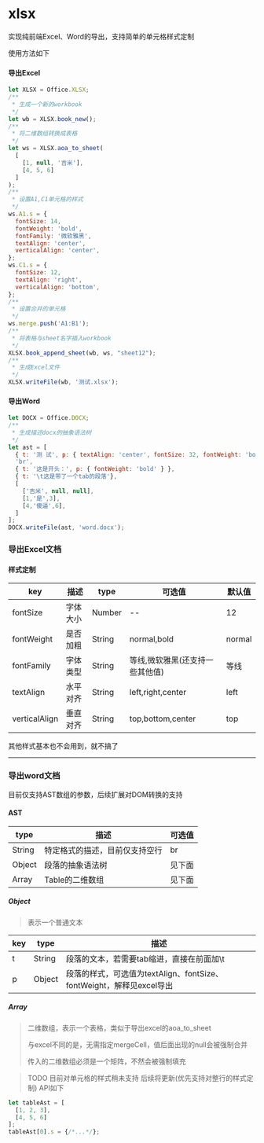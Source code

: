 # xlsx
实现纯前端Excel、Word的导出，支持简单的单元格样式定制

使用方法如下

#### 导出Excel
```js
let XLSX = Office.XLSX;
/**
 * 生成一个新的workbook
 */
let wb = XLSX.book_new();
/**
 * 将二维数组转换成表格
 */
let ws = XLSX.aoa_to_sheet(
  [
    [1, null, '吉米'],
    [4, 5, 6]
  ]
);
/**
 * 设置A1,C1单元格的样式
 */
ws.A1.s = {
  fontSize: 14,
  fontWeight: 'bold',
  fontFamily: '微软雅黑',
  textAlign: 'center',
  verticalAlign: 'center',
};
ws.C1.s = {
  fontSize: 12,
  textAlign: 'right',
  verticalAlign: 'bottom',
};
/**
 * 设置合并的单元格
 */
ws.merge.push('A1:B1');
/**
 * 将表格与sheet名字插入workbook
 */
XLSX.book_append_sheet(wb, ws, "sheet12");
/**
 * 生成Excel文件
 */
XLSX.writeFile(wb, '测试.xlsx');
```

#### 导出Word
```js
let DOCX = Office.DOCX;
/**
 * 生成描述docx的抽象语法树
 */
let ast = [
  { t: '测 试', p: { textAlign: 'center', fontSize: 32, fontWeight: 'bold' } },
  'br',
  { t: '这是开头：', p: { fontWeight: 'bold' } },
  { t: '\t这是带了一个tab的段落'},
  [
    ['吉米', null, null],
    [1,'是',3],
    [4,'傻逼',6],
  ]
];
DOCX.writeFile(ast, 'word.docx');
```


### 导出Excel文档

#### 样式定制

key|描述|type|可选值|默认值
--|--|--|--|--
fontSize|字体大小|Number|--|12
fontWeight|是否加粗|String|normal,bold|normal
fontFamily|字体类型|String|等线,微软雅黑(还支持一些其他值)|等线
textAlign|水平对齐|String|left,right,center|left
verticalAlign|垂直对齐|String|top,bottom,center|top

其他样式基本也不会用到，就不搞了

---
### 导出word文档

目前仅支持AST数组的参数，后续扩展对DOM转换的支持

#### AST

type|描述|可选值
--|--|--
String|特定格式的描述，目前仅支持空行|br
Object|段落的抽象语法树|见下面
Array|Table的二维数组|见下面

##### Object

> 表示一个普通文本

key|type|描述
--|--|--
t|String|段落的文本，若需要tab缩进，直接在前面加\t
p|Object|段落的样式，可选值为textAlign、fontSize、fontWeight，解释见excel导出

##### Array

> 二维数组，表示一个表格，类似于导出excel的aoa_to_sheet
> 
> 与excel不同的是，无需指定mergeCell，值后面出现的null会被强制合并
> 
> 传入的二维数组必须是一个矩阵，不然会被强制填充

> TODO 目前对单元格的样式稍未支持 后续将更新(优先支持对整行的样式定制) API如下

```js
let tableAst = [
  [1, 2, 3],
  [4, 5, 6]
];
tableAst[0].s = {/*...*/};
```



